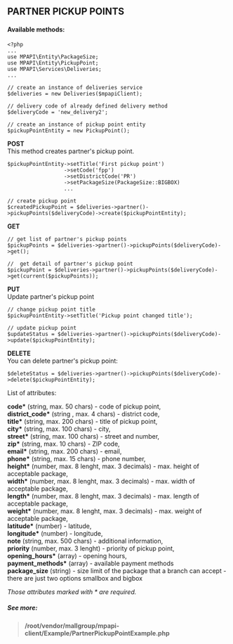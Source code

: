 ## PARTNER PICKUP POINTS


#### Available methods:
```
<?php 
...
use MPAPI\Entity\PackageSize;
use MPAPI\Entity\PickupPoint;
use MPAPI\Services\Deliveries;
... 

// create an instance of deliveries service  
$deliveries = new Deliveries($mpapiClient);  

// delivery code of already defined delivery method
$deliveryCode = 'new_delivery2';

// create an instance of pickup point entity
$pickupPointEntity = new PickupPoint(); 
```

**POST**  
This method creates partner's pickup point.

```
$pickupPointEntity->setTitle('First pickup point')
	              ->setCode('fpp')
	              ->setDistrictCode('PR')
	              ->setPackageSize(PackageSize::BIGBOX)
	              ...

// create pickup point  
$createdPickupPoint = $deliveries->partner()->pickupPoints($deliveryCode)->create($pickupPointEntity);
```

**GET**  
```
// get list of partner's pickup points
$pickupPoints = $deliveries->partner()->pickupPoints($deliveryCode)->get();

//  get detail of partner's pickup point
$pickupPoint = $deliveries->partner()->pickupPoints($deliveryCode)->get(current($pickupPoints));
```

**PUT**  
Update partner's pickup point
```
// change pickup point title
$pickupPointEntity->setTitle('Pickup point changed title');

// update pickup point
$updateStatus = $deliveries->partner()->pickupPoints($deliveryCode)->update($pickupPointEntity);
```

**DELETE**  
You can delete partner's pickup point:
```
$deleteStatus = $deliveries->partner()->pickupPoints($deliveryCode)->delete($pickupPointEntity);
```
List of attributes:

__code*__ (string, max. 50 chars) - code of pickup point,  
__district_code*__ (string , max. 4 chars) - district code,  
__title*__ (string, max. 200 chars) - title of pickup point,  
__city*__ (string, max. 100 chars) - city,  
__street*__ (string, max. 100 chars) - street and number,  
__zip*__ (string, max. 10 chars) - ZIP code,  
__email*__ (string, max. 200 chars) - email,  
__phone*__ (string, max. 15 chars) - phone number,  
__height*__ (number, max. 8 lenght, max. 3 decimals) - max. height of acceptable package,  
__width*__ (number, max. 8 lenght, max. 3 decimals) - max. width of acceptable package,  
__length*__ (number, max. 8 lenght, max. 3 decimals) - max. length of acceptable package,  
__weight*__ (number, max. 8 lenght, max. 3 decimals) - max. weight of acceptable package,  
__latitude*__ (number) - latitude,  
__longitude*__ (number) - longitude,  
__note__ (string, max. 500 chars) - additional information,  
__priority__ (number, max. 3 lenght) - priority of pickup point,  
__opening_hours*__ (array) - opening hours,  
__payment_methods*__ (array) - available payment methods  
__package_size__ (string) - size limit of the package that a branch can accept - there are just two options smallbox and bigbox  

*Those attributes marked with * are required.* 


##### See more:
> **/root/vendor/mallgroup/mpapi-client/Example/PartnerPickupPointExample.php**